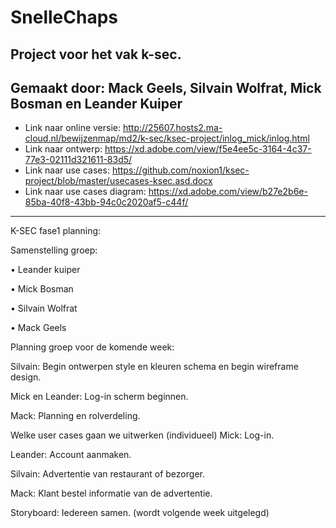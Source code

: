 # SnelleChaps

Project voor het vak k-sec.
-
Gemaakt door: Mack Geels, Silvain Wolfrat, Mick Bosman en Leander Kuiper
-

- Link naar online versie: http://25607.hosts2.ma-cloud.nl/bewijzenmap/md2/k-sec/ksec-project/inlog_mick/inlog.html
- Link naar ontwerp: https://xd.adobe.com/view/f5e4ee5c-3164-4c37-77e3-02111d321611-83d5/
- Link naar use cases: https://github.com/noxion1/ksec-project/blob/master/usecases-ksec.asd.docx
- Link naar use cases diagram: https://xd.adobe.com/view/b27e2b6e-85ba-40f8-43bb-94c0c2020af5-c44f/


---
K-SEC fase1 planning:

Samenstelling groep:

•	Leander kuiper

•	Mick Bosman

•	Silvain Wolfrat

•	Mack Geels

Planning groep voor de komende week:

Silvain:
Begin ontwerpen style en kleuren schema en begin wireframe design.

Mick en Leander: Log-in scherm beginnen.

Mack: Planning en rolverdeling.

Welke user cases gaan we uitwerken (individueel)
Mick: Log-in.

Leander: Account aanmaken.

Silvain: Advertentie van restaurant of bezorger.

Mack: Klant bestel informatie van de advertentie.

Storyboard:
Iedereen samen. (wordt volgende week uitgelegd)





